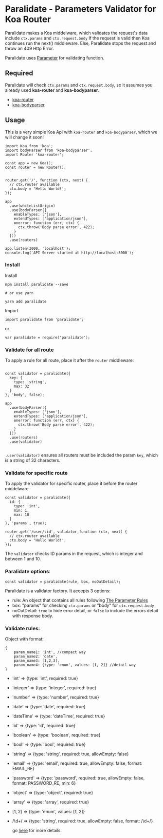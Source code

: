 # Paralidate - Parameters Validator for Koa Router

Paralidate makes a Koa middelware, which validates the request's data include `ctx.params` and `ctx.request.body`
If the request is valid then Koa continues run the next() middleware.
Else, Paralidate stops the request and throw an 409 Http Error.

Paralidate uses [Parameter](https://github.com/node-modules/parameter) for validating function.

## Required
Paralidate will check `ctx.params` and `ctx.request.body`, so it assumes you already used **koa-router** and **koa-bodyparser**. 
- [koa-router](https://github.com/alexmingoia/koa-router)
- [koa-bodyparser](https://github.com/koajs/bodyparser)

## Usage

This is a very simple Koa Api with `koa-router` and `koa-bodyparser`, which we will change it soon!

```es6
import Koa from 'koa';
import bodyParser from 'koa-bodyparser';
import Router 'koa-router';

const app = new Koa();
const router = new Router();


router.get('/', function (ctx, next) {
  // ctx.router available
  ctx.body = 'Hello World!';
});

app
  .use(whiteListOrigin)
  .use(bodyParser({
    enableTypes: ['json'],
    extendTypes: ['application/json'],
    onerror: function (err, ctx) {
      ctx.throw('Body parse error', 422);
    }
  }))
  .use(routers)

app.listen(3000, 'localhost');
console.log(`API Server started at http://localhost:3000`);
```

### Install

Install 
```shell
npm install paralidate --save

# or use yarn

yarn add paralidate
```

Import
```ES6
import paralidate from 'paralidate';
```
or 
```ES5
var paralidate = require('paralidate');
```


### Validate for all route
To apply a rule for all route, place it after the `router` middleware:

```ES6

const validator = paralidate({
  key: {
    type: 'string',
    max: 32
  }
}, 'body', false);

app
  .use(bodyParser({
    enableTypes: ['json'],
    extendTypes: ['application/json'],
    onerror: function (err, ctx) {
      ctx.throw('Body parse error', 422);
    }
  }))
  .use(routers)
  .use(validator)


```

`.user(validator)` ensures all routers must be included the param `key`, which is a string of 32 characters.

### Validate for specific route

To apply the validator for specific router, place it before the router middelware 

```ES6
const validator = paralidate({
  id: {
    type: 'int',
    min: 1,
    max: 10
  }
}, 'params', true);

router.get('/user/:id', validator,function (ctx, next) {
  // ctx.router available
  ctx.body = 'Hello World!';
});
```

The `validator` checks ID params in the request, which is integer and between 1 and 10.

### Paralidate options:

```ES6
const validator = paralidate(rule, box, noOutDetail);
```

Paralidate is a validator factory. It accepts 3 options:
- rule: An object that contains all rules following [The Parameter Rules](https://github.com/node-modules/parameter)
- box: "params" for checking `ctx.params` or "body" for `ctx.request.body`
- noOutDetail: `true` to hide error detail, or `false` to include the errors detail with response body.

### Validate rules:

 Object with format:
```ES
{
	param_name1: 'int', //compact way
	param_name2: 'date',
	param_name3: [1,2,3],
	param_name4: {type: 'enum', values: [1, 2]} //detail way
}
```

  - 'int' => {type: 'int', required: true}
  - 'integer' => {type: 'integer', required: true}
  - 'number' => {type: 'number', required: true}
  - 'date' => {type: 'date', required: true}
  - 'dateTime' => {type: 'dateTime', required: true}
  - 'id' => {type: 'id', required: true}
  - 'boolean' => {type: 'boolean', required: true}
  - 'bool' => {type: 'bool', required: true}
  - 'string' => {type: 'string', required: true, allowEmpty: false}
  - 'email' => {type: 'email', required: true, allowEmpty: false, format: EMAIL_RE}
  - 'password' => {type: 'password', required: true, allowEmpty: false, format: PASSWORD_RE, min: 6}
  - 'object' => {type: 'object', required: true}
  - 'array' => {type: 'array', required: true}
  - [1, 2] => {type: 'enum', values: [1, 2]}
  - /\d+/ => {type: 'string', required: true, allowEmpty: false, format: /\d+/}

	go [here](https://github.com/node-modules/parameter) for more details.
